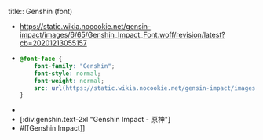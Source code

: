 title:: Genshin (font)

- https://static.wikia.nocookie.net/gensin-impact/images/6/65/Genshin_Impact_Font.woff/revision/latest?cb=20201213055157
- ```css
  @font-face {
      font-family: "Genshin";
      font-style: normal;
      font-weight: normal;
      src: url(https://static.wikia.nocookie.net/gensin-impact/images/6/65/Genshin_Impact_Font.woff/revision/latest?cb=20201213055157) format("truetype")
  }
  ```
-
- [:div.genshin.text-2xl "Genshin Impact - 原神"]
- #[[Genshin Impact]]